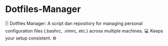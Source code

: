 # Dotfiles-Manager
🗄️ Dotfiles Manager: A script dan repository for managing personal configuration files (.bashrc, .vimrc, etc.) across multiple machines. 💻 Keeps your setup consistent. ⚙️
